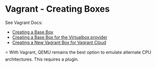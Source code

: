 # Vagrant - Creating Boxes

See Vagrant Docs:
- [Creating a Base Box](https://developer.hashicorp.com/vagrant/docs/boxes/base)
- [Creating a Base Box for the Virtualbox provider](https://developer.hashicorp.com/vagrant/docs/providers/virtualbox/boxes)
- [Creating a New Vagrant Box for Vagrant Cloud](https://developer.hashicorp.com/vagrant/vagrant-cloud/boxes/create)

⭐ With Vagrant, QEMU remains the best option to emulate alternate CPU architectures. This requires a plugin.